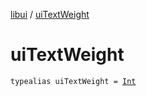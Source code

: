 [libui](index.md) / [uiTextWeight](./ui-text-weight.md)

# uiTextWeight

`typealias uiTextWeight = `[`Int`](https://kotlinlang.org/api/latest/jvm/stdlib/kotlin/-int/index.html)